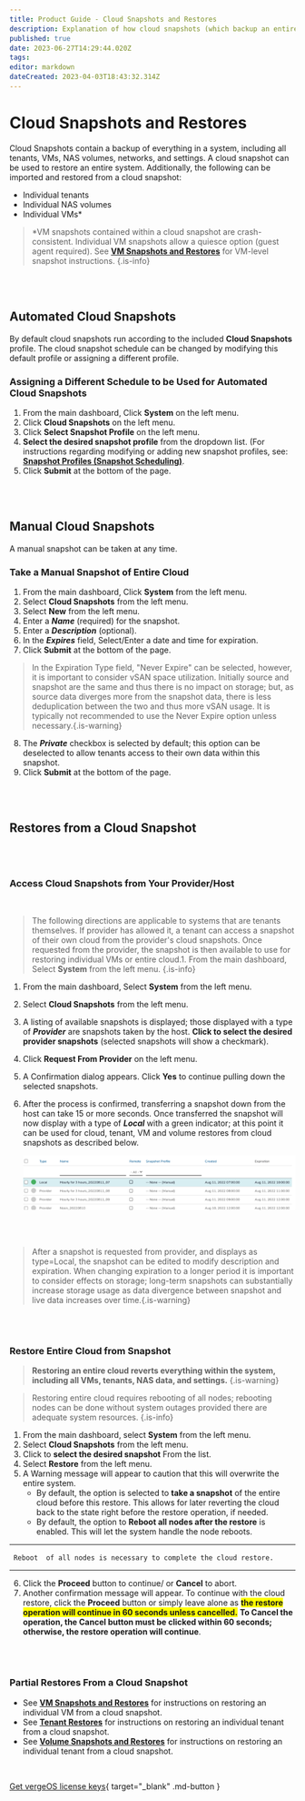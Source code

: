 ```yaml
---
title: Product Guide - Cloud Snapshots and Restores
description: Explanation of how cloud snapshots (which backup an entire system) and restores work.  Specific instructions for setting schedule, running a manual snap, and restoring an entire system or component of a system from a cloud snapshot
published: true
date: 2023-06-27T14:29:44.020Z
tags: 
editor: markdown
dateCreated: 2023-04-03T18:43:32.314Z
---
```


# Cloud Snapshots and Restores

Cloud Snapshots contain a backup of everything in a system, including all tenants, VMs, NAS volumes, networks, and settings. A cloud snapshot can be used to restore an entire system. Additionally, the following can be imported and restored from a cloud snapshot:

-   Individual tenants
-   Individual NAS volumes
-   Individual VMs\*

> \*VM snapshots contained within a cloud snapshot are crash-consistent. Individual VM snapshots allow a quiesce option (guest agent required). See [**VM Snapshots and Restores**](/product-guide/VMsnapshotsandrestores) for VM-level snapshot instructions. {.is-info}

<br>
<br>

## Automated Cloud Snapshots

By default cloud snapshots run according to the included **Cloud Snapshots**  profile. The cloud snapshot schedule can be changed by modifying this default profile or assigning a different profile.
<br>

### Assigning a Different Schedule to be Used for Automated Cloud Snapshots

1.  From the main dashboard, Click **System** on the left menu.
2.  Click **Cloud Snapshots** on the left menu.
3.  Click **Select Snapshot Profile** on the left menu.
4.  **Select the desired snapshot profile** from the dropdown list. (For instructions regarding modifying or adding new snapshot profiles, see: [**Snapshot Profiles (Snapshot Scheduling)**](/product-guide/snapshot-profiles).
5.  Click **Submit** at the bottom of the page.

<br>
<br>


## Manual Cloud Snapshots

A manual snapshot can be taken at any time.

### Take a Manual Snapshot of Entire Cloud

1.  From the main dashboard, Click **System** from the left menu.
2.  Select **Cloud Snapshots** from the left menu.
3.  Select **New** from the left menu.
4.  Enter a ***Name*** (required) for the snapshot.
5.  Enter a ***Description*** (optional).
6.  In the ***Expires*** field, Select/Enter a date and time for expiration.
7.  Click **Submit** at the bottom of the page.

> In the Expiration Type field, "Never Expire" can be selected, however,  it is important to consider vSAN space utilization. Initially source and snapshot are the same and thus there is no impact on storage; but, as source data diverges more from the snapshot data, there is less deduplication between the two and thus more vSAN usage. It is typically not recommended to use the Never Expire option unless necessary.{.is-warning}


8.  The ***Private*** checkbox is selected by default; this option can be deselected to allow tenants access to their own data within this snapshot.
9.  Click **Submit** at the bottom of the page.

<br>
<br>


## Restores from a Cloud Snapshot

<br>
<br>


### Access Cloud Snapshots from Your Provider/Host
<br>

> The following directions are applicable to systems that are tenants themselves. If provider has allowed it, a tenant can access a snapshot of their own cloud from the provider's cloud snapshots. Once requested from the provider, the snapshot is then available to use for restoring individual VMs or entire cloud.1.  From the main dashboard, Select **System** from the left menu. {.is-info}


1.  From the main dashboard, Select **System** from the left menu.
2.  Select **Cloud Snapshots** from the left menu.
3.  A listing of available snapshots is displayed; those displayed with a type of ***Provider*** are snapshots taken by the host. **Click to select the desired provider snapshots** (selected snapshots will show a checkmark).
4.  Click **Request From Provider** on the left menu.
5.  A Confirmation dialog appears. Click **Yes** to continue pulling down the selected snapshots.
6.  After the process is confirmed, transferring a snapshot down from the host can take 15 or more seconds. Once transferred the snapshot will now display with a type of ***Local*** with a green indicator; at this point it can be used for cloud, tenant, VM and volume restores from cloud snapshots as described below.


    ![snapshotlocal.png](/docs/public/userguide-sshots/snapshotlocal.png)
    
    <br>
    <br>
    
    
 >  After a snapshot is requested from provider, and displays as type=Local, the snapshot can be edited to modify description and expiration. When changing expiration to a longer period it is important to consider effects on storage; long-term snapshots can substantially increase storage usage as data divergence between snapshot and live data increases over time.{.is-warning}

<br>
<br>




### Restore Entire Cloud from Snapshot

> **Restoring an entire cloud reverts everything within the system, including all VMs, tenants, NAS data, and settings.** {.is-warning}

>  Restoring entire cloud requires rebooting of all nodes; rebooting nodes can be done without system outages provided there are adequate system resources. {.is-info}

1.  From the main dashboard, select **System** from the left menu.
2.  Select **Cloud Snapshots** from the left menu.
3.  Click to **select the desired snapshot** From the list.
4.  Select **Restore** from the left menu.
5.  A Warning message will appear to caution that this will overwrite the entire system.
    -   By default, the option is selected to **take a snapshot** of the entire cloud before this restore. This allows for later reverting the cloud back to the state right before the restore operation, if needed.
    -   By default, the option to **Reboot all nodes after the restore** is enabled. This will let the system handle the node reboots.
    
    
---
     Reboot  of all nodes is necessary to complete the cloud restore. 
---


6.  Click the **Proceed** button to continue/ or **Cancel** to abort.
7.  Another confirmation message will appear. To continue with the cloud restore, click the **Proceed** button or simply leave alone as <span style="background:yellow">**the restore operation will continue in 60 seconds unless cancelled.**</span> **To Cancel the operation, the Cancel button must be clicked within 60 seconds; otherwise, the restore operation will continue**.


<br>
<br>


### Partial Restores From a Cloud Snapshot

-   See [**VM Snapshots and Restores**](/product-guide/VMsnapshotsandrestores) for instructions on restoring an individual VM from a cloud snapshot.
-   See [**Tenant Restores**](/product-guide/tenantrestores) for instructions on restoring an individual tenant from a cloud snapshot.
-   See [**Volume Snapshots and Restores**](/product-guide/volumesnapsandrestores) for instructions on restoring an individual tenant from a cloud snapshot.

<br>

[Get vergeOS license keys](https://www.verge.io/test-drive){ target="_blank" .md-button }